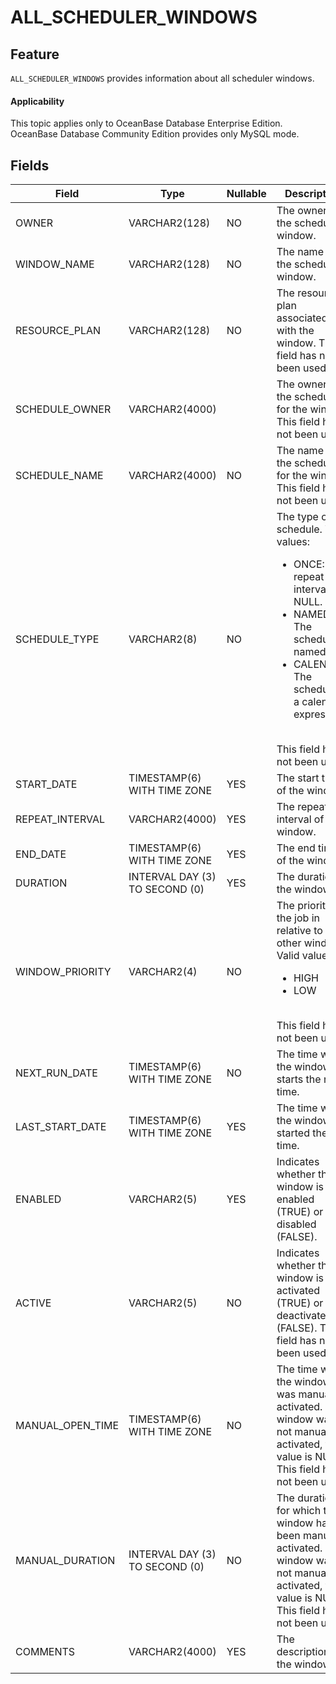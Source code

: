 # ALL_SCHEDULER_WINDOWS

## Feature

`ALL_SCHEDULER_WINDOWS` provides information about all scheduler windows.

<main id="notice" >
    <h4>Applicability</h4>
    <p>This topic applies only to OceanBase Database Enterprise Edition. OceanBase Database Community Edition provides only MySQL mode. </p>
  </main>

## Fields

| Field | Type | Nullable | Description |
|------------------|---------------|----------------|-------------------|
| OWNER | VARCHAR2(128) | NO | The owner of the scheduler window. |
| WINDOW_NAME | VARCHAR2(128) | NO | The name of the scheduler window. |
| RESOURCE_PLAN | VARCHAR2(128) | NO | The resource plan associated with the window. This field has not been used. |
| SCHEDULE_OWNER | VARCHAR2(4000) |  |The owner of the schedule for the window. This field has not been used.|
| SCHEDULE_NAME | VARCHAR2(4000) | NO | The name of the schedule for the window. This field has not been used. |
| SCHEDULE_TYPE | VARCHAR2(8) | NO | The type of the schedule. Valid values:<ul><li>ONCE: The repeat interval is NULL.</li><li>NAMED: The schedule is named.</li><li>CALENDAR: The schedule is a calendar expression.</li></ul></br>This field has not been used.  |
| START_DATE | TIMESTAMP(6) WITH TIME ZONE | YES | The start time of the window. |
| REPEAT_INTERVAL | VARCHAR2(4000) | YES | The repeat interval of the window. |
| END_DATE | TIMESTAMP(6) WITH TIME ZONE | YES | The end time of the window. |
| DURATION | INTERVAL DAY (3) TO SECOND (0) | YES | The duration of the window. |
| WINDOW_PRIORITY | VARCHAR2(4) | NO | The priority of the job in relative to other windows. Valid values:<ul><li>HIGH</li><li>LOW</li></ul> </br>This field has not been used.  |
| NEXT_RUN_DATE | TIMESTAMP(6) WITH TIME ZONE | NO | The time when the window starts the next time. |
| LAST_START_DATE | TIMESTAMP(6) WITH TIME ZONE | YES | The time when the window started the last time. |
| ENABLED | VARCHAR2(5) | YES | Indicates whether the window is enabled (TRUE) or disabled (FALSE). |
| ACTIVE | VARCHAR2(5) | NO | Indicates whether the window is activated (TRUE) or deactivated (FALSE). This field has not been used. |
| MANUAL_OPEN_TIME | TIMESTAMP(6) WITH TIME ZONE | NO | The time when the window was manually activated. If the window was not manually activated, the value is NULL. This field has not been used. |
| MANUAL_DURATION | INTERVAL DAY (3) TO SECOND (0) | NO | The duration for which the window has been manually activated. If the window was not manually activated, the value is NULL. This field has not been used. |
| COMMENTS | VARCHAR2(4000) | YES | The description of the window. |

